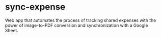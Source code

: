 # sync-expense
Web app that automates the process of tracking shared expenses with the power of image-to-PDF conversion and synchronization with a Google Sheet.
